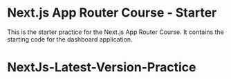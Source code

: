 # Next.js App Router Course - Starter

This is the starter practice for the Next.js App Router Course. It contains the starting code for the dashboard application.

# NextJs-Latest-Version-Practice
